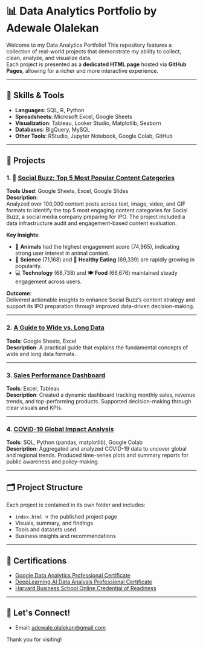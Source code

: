 # 📊 Data Analytics Portfolio by Adewale Olalekan

Welcome to my Data Analytics Portfolio! This repository features a collection of real-world projects that demonstrate my ability to collect, clean, analyze, and visualize data.  
Each project is presented as a **dedicated HTML page** hosted via **GitHub Pages**, allowing for a richer and more interactive experience.

---

## 🧠 Skills & Tools

- **Languages**: SQL, R, Python
- **Spreadsheets**: Microsoft Excel, Google Sheets
- **Visualization**: Tableau, Looker Studio, Matplotlib, Seaborn
- **Databases**: BigQuery, MySQL
- **Other Tools**: RStudio, Jupyter Notebook, Google Colab, GitHub

---

## 📁 Projects


### 1. 🐾 [Social Buzz: Top 5 Most Popular Content Categories](https://adewaleolalekan.github.io/data_analytics_portfolio/social_buzz/)

**Tools Used**: Google Sheets, Excel, Google Slides  
**Description**:  
Analyzed over 100,000 content posts across text, image, video, and GIF formats to identify the top 5 most engaging content categories for Social Buzz, a social media company preparing for IPO. The project included a data infrastructure audit and engagement-based content evaluation.

**Key Insights**:
- 🐶 **Animals** had the highest engagement score (74,965), indicating strong user interest in animal content.
- 🧪 **Science** (71,168) and 🥗 **Healthy Eating** (69,339) are rapidly growing in popularity.
- 💻 **Technology** (68,738) and 🍽 **Food** (66,676) maintained steady engagement across users.

**Outcome**:  
Delivered actionable insights to enhance Social Buzz’s content strategy and support its IPO preparation through improved data-driven decision-making.

---

### 2. [A Guide to Wide vs. Long Data](https://adewaleolalekan.github.io/data_analytics_portfolio/wide_vs_long_data/)
**Tools**: Google Sheets, Excel  
**Description**: A practical guide that explains the fundamental concepts of wide and long data formats.

---

### 3. [Sales Performance Dashboard](link-to-project-folder)
**Tools**: Excel, Tableau  
**Description**: Created a dynamic dashboard tracking monthly sales, revenue trends, and top-performing products. Supported decision-making through clear visuals and KPIs.

---

### 4. [COVID-19 Global Impact Analysis](link-to-project-folder)
**Tools**: SQL, Python (pandas, matplotlib), Google Colab  
**Description**: Aggregated and analyzed COVID-19 data to uncover global and regional trends. Produced time-series plots and summary reports for public awareness and policy-making.

---

## 🗂 Project Structure

Each project is contained in its own folder and includes:
- `index.html` → the published project page
- Visuals, summary, and findings
- Tools and datasets used
- Business insights and recommendations

---

## 📌 Certifications

- [Google Data Analytics Professional Certificate](https://coursera.org/verify/professional-cert/A26CF2B47KBU)  
- [DeepLearning.AI Data Analysis Professional Certificate](https://coursera.org/verify/professional-cert/ASUW8HX98NP6)  
- [Harvard Business School Online Credential of Readiness](https://online.hbs.edu/verify-certificate?dvid=1BY73U8X)

---

## 🤝 Let's Connect!

<!-- - [LinkedIn](https://www.linkedin.com/in/yourprofile) -->
<!-- - [Twitter/X](https://twitter.com/yourhandle) -->
- Email: adewale.olalekan@gmail.com

Thank you for visiting!
